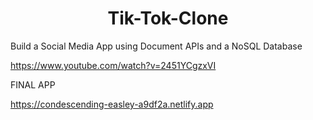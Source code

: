 <h1 align="center">Tik-Tok-Clone</h1>

Build a Social Media App using Document APIs and a NoSQL Database

<a href="https://www.youtube.com/watch?v=2451YCgzxVI">https://www.youtube.com/watch?v=2451YCgzxVI</a>

FINAL APP

<a href="https://condescending-easley-a9df2a.netlify.app">https://condescending-easley-a9df2a.netlify.app</a>